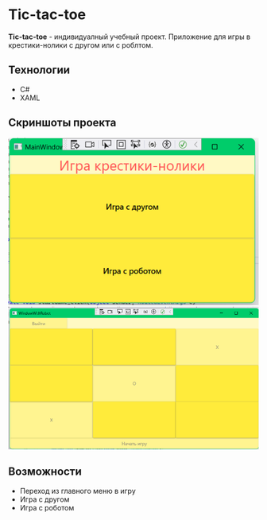 # Tic-tac-toe
__Tic-tac-toe__ - индивидуалный учебный проект. Приложение для игры в крестики-нолики с другом или с роблтом.

## Технологии
* C#
* XAML

## Скриншоты проекта
![main](Main.png)
![game](Game.png)

## Возможности
* Переход из главного меню в игру
* Игра с другом
* Игра с роботом
